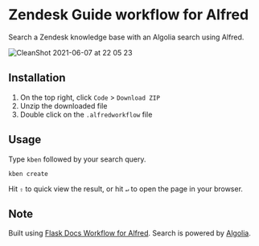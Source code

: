 # Zendesk Guide workflow for Alfred

Search a Zendesk knowledge base with an Algolia search using Alfred.

![CleanShot 2021-06-07 at 22 05 23](https://user-images.githubusercontent.com/7119880/121081070-800cff00-c7dc-11eb-9a57-afdf23d22050.gif)

## Installation

1. On the top right, click `Code` > `Download ZIP`
2. Unzip the downloaded file
3. Double click on the `.alfredworkflow` file

## Usage

Type `kben` followed by your search query.

```
kben create
```

Hit `⇧` to quick view the result, or hit `↵` to open the page in your browser.

## Note

Built using [Flask Docs Workflow for Alfred](https://github.com/techouse/alfred-flask-docs). Search is powered by [Algolia](https://www.algolia.com/).
